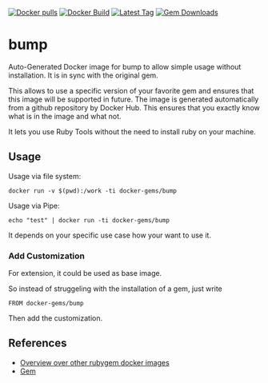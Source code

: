 [![Docker pulls](https://img.shields.io/docker/pulls/rubygem/bump.svg)](https://hub.docker.com/r/rubygem/bump/)
[![Docker Build](https://img.shields.io/docker/automated/rubygem/bump.svg)](https://hub.docker.com/r/rubygem/bump/)
[![Latest Tag](https://img.shields.io/github/tag/docker-rubygem/bump.svg)](https://hub.docker.com/r/rubygem/bump/)
[![Gem Downloads](https://img.shields.io/gem/dt/bump.svg)](https://rubygems.org/gems/bump/)
# bump

Auto-Generated Docker image for bump to allow simple usage without installation.
It is in sync with the original gem.

This allows to use a specific version of your favorite gem and ensures that this image will be supported in future.
The image is generated automatically from a github repository by Docker Hub.
This ensures that you exactly know what is in the image and what not.

It lets you use Ruby Tools without the need to install ruby on your machine.

## Usage

Usage via file system:

`docker run -v $(pwd):/work -ti docker-gems/bump`

Usage via Pipe:

`echo "test" | docker run -ti docker-gems/bump`

It depends on your specific use case how your want to use it.

### Add Customization

For extension, it could be used as base image.

So instead of struggeling with the installation of a gem, just write

`FROM docker-gems/bump`

Then add the customization.

## References

 - [Overview over other rubygem docker images](https://github.com/thinkbot/docker-rubygem)
 - [Gem](https://rubygems.org/gems/bump/)
